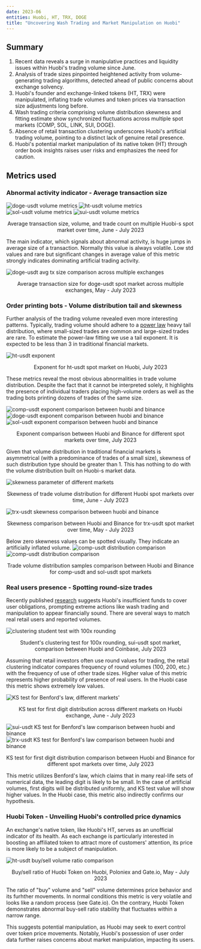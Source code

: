 ```yaml
---
date: 2023-06
entities: Huobi, HT, TRX, DOGE
title: "Uncovering Wash Trading and Market Manipulation on Huobi"
---
```


## Summary
1. Recent data reveals a surge in manipulative practices and liquidity issues within Huobi's trading volume since June.
2. Analysis of trade sizes pinpointed heightened activity from volume-generating trading algorithms, detected ahead of public concerns about exchange solvency.
3. Huobi's founder and exchange-linked tokens (HT, TRX) were manipulated, inflating trade volumes and token prices via transaction size adjustments long before.
4. Wash trading criteria comprising volume distribution skewness and fitting estimate show synchronized fluctuations across multiple spot markets (COMP, SOL, LINK, SUI, DOGE).
5. Absence of retail transaction clustering underscores Huobi's artificial trading volume, pointing to a distinct lack of genuine retail presence.
6. Huobi's potential market manipulation of its native token (HT) through order book insights raises user risks and emphasizes the need for caution.

## Metrics used

### Abnormal activity indicator - Average transaction size

![doge-usdt volume metrics](img/huobi-investigation/tx-size-doge.png)
![ht-usdt volume metrics](img/huobi-investigation/tx-size-ht.png)
![sol-usdt volume metrics](img/huobi-investigation/tx-size-sol.png)
![sui-usdt volume metrics](img/huobi-investigation/tx-size-sui.png)

<p style="text-align: center;">Average transaction size, volume, and trade count on multiple Huobi-s spot market over time, June - July 2023</p>

The main indicator, which signals about abnormal activity, is huge jumps in average size of a transaction. Normally this value is always volatile. 
Low std values and rare but significant changes in average value of this metric strongly indicates dominating artificial trading activity.

![doge-usdt avg tx size comparison across multiple exchanges](img/huobi-investigation/doge-avg-tx-huobi-coinbase-binance-okx.jpg)
<p style="text-align: center;">Average transaction size for doge-usdt spot market across multiple exchanges, May - July 2023</p>

### Order printing bots - Volume distribution tail and skewness

Further analysis of the trading volume revealed even more interesting patterns. Typically, trading volume should adhere to a [power law](https://en.wikipedia.org/wiki/Power_law) 
heavy tail distribution, where small-sized trades are common and large-sized trades are rare. To estimate the power-law fitting we use a tail exponent. 
It is expected to be less than 3 in traditional financial markets.


![ht-usdt exponent](img/huobi-investigation/exponent-ht.png)
<p style="text-align: center;">Exponent for ht-usdt spot market on Huobi, July 2023</p>


These metrics reveal the most obvious abnormalities in trade volume distribution. Despite the fact that it cannot be interpreted solely, 
it highlights the presence of individual traders placing high-volume orders as well as the trading bots printing dozens of trades of the same size. 

![comp-usdt exponent comparison between huobi and binance](img/huobi-investigation/exponent-comp-binance-huobi.png)
![doge-usdt exponent comparison between huobi and binance](img/huobi-investigation/exponent-doge-binance-huobi.png)
![sol-usdt exponent comparison between huobi and binance](img/huobi-investigation/exponent-sol-binance-huobi.png)

<p style="text-align: center;">Exponent comparison between Huobi and Binance for different spot markets over time, July 2023 </p>


Given that volume distribution in traditional financial markets is asymmetrical (with a predominance of trades of a small size), 
skewness of such distribution type should be greater than 1. This has nothing to do with the volume distribution built on Huobi-s market data. 

![skewness parameter of different markets](img/huobi-investigation/skewness-huobi.jpg)
<p style="text-align: center;">Skewness of trade volume distribution for different Huobi spot markets over time, June - July 2023 </p>

![trx-usdt skewness comparison between huobi and binance](img/huobi-investigation/skewness_binance_huobi.png)
<p style="text-align: center;">Skewness comparison between Huobi and Binance for trx-usdt spot market over time, May - July 2023 </p>

Below zero skewness values can be spotted visually. They indicate an artificially inflated volume.
![comp-usdt distribution comparison](img/huobi-investigation/comp-distribution-binance-huobi.png)
![comp-usdt distribution comparison](img/huobi-investigation/sol-distribution-binance-huobi.png)
<p style="text-align: center;">Trade volume distribution samples comparison between Huobi and Binance for comp-usdt and sol-usdt spot markets</p>

### Real users presence - Spotting round-size trades
Recently published [research](https://twitter.com/adamscochran/status/1687959096316542976) suggests Huobi's insufficient funds to cover user obligations, prompting extreme actions like wash trading and manipulation to appear financially sound. There are several ways to match real retail users and reported volumes. 

![clustering student test with 100x rounding](img/huobi-investigation/sui-clustering-test-huobi-coinbase.png)
<p style="text-align: center;">Student's clustering test for 100x rounding, sui-usdt spot market, comparison between Huobi and Coinbase, July 2023</p>

Assuming that retail investors often use round values for trading, the retail clustering indicator compares frequency of round volumes (100, 200, etc.) 
with the frequency of use of other trade sizes. Higher value of this metric represents higher probability of presence of real users. In the Huobi case 
this metric shows extremely low values.

![KS test for Benford's law, different markets'](img/huobi-investigation/ks-benford-huobi.jpg)
<p style="text-align: center;">KS test for first digit distribution across different markets on Huobi exchange, June - July 2023  </p>


![sui-usdt KS test for Benford's law comparison between huobi and binance](img/huobi-investigation/sui-ks-benford-huobi-binance.jpg)
![trx-usdt KS test for Benford's law comparison between huobi and binance](img/huobi-investigation/trx-ks-benford-huobi-binance.jpg)
<p style="text-align: center;">KS test for first digit distribution comparison between Huobi and Binance for different spot markets over time, July 2023  </p>

This metric utilizes Benford's law, which claims that in many real-life sets of numerical data, the leading digit is likely to be small. In the case of artificial 
volumes, first digits will be distributed uniformly, and KS test value will show higher values. In the Huobi case, this metric also indirectly confirms our 
hypothesis.

### Huobi Token - Unveiling Huobi's controlled price dynamics

An exchange's native token, like Huobi's HT, serves as an unofficial indicator of its health. As each exchange is particularly interested in boosting an affiliated token to attract more of customers' attention, its price is more likely to be a subject of manipulation.
 

![ht-usdt buy/sell volume ratio comparison](img/huobi-investigation/ht-usdt-buy-sell-volume-multiple-exchange-comparison.jpg)

<p style="text-align: center;">Buy/sell ratio of Huobi Token on Huobi, Poloniex and Gate.io, May - July 2023  </p>

The ratio of "buy" volume and "sell" volume determines price behavior and its furhther movements. In normal conditions this metric is very volatile and looks like a random process (see Gate.io). On the contrary, Huobi Token demonstrates abnormal buy-sell ratio stability that fluctuates within a narrow range.

This suggests potential manipulation, as Huobi may seek to exert control over token price movements. Notably, Huobi's possession of user order data further raises concerns about market manipulation, impacting its users.